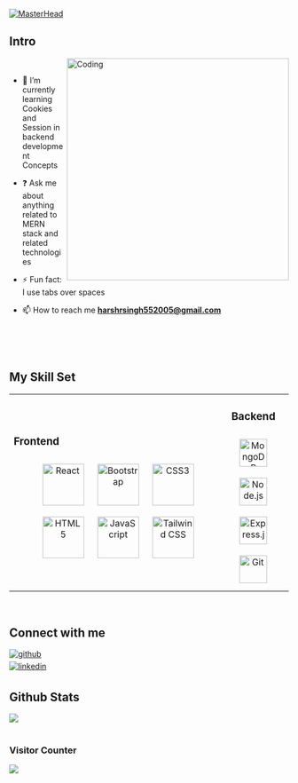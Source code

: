 
   [![MasterHead](https://www.synergisticit.com/wp-content/uploads/2021/10/Jacksonville-Banner-mern-stack-training.jpg)](https://harshsinghmumbai.io)
 
## Intro  
 <img align="right" alt="Coding" width="400" src="https://cdn.dribbble.com/users/730703/screenshots/6581243/avento.gif">
<br/>

 - 🌱 I’m currently learning Cookies and Session in 
     backend development Concepts   

- ❓ Ask me about anything related to MERN stack and
     related technologies  
  
- ⚡ Fun fact: I use tabs over spaces  

- 📫 How to reach me **harshrsingh552005@gmail.com**

<br/>  

<br/>
<br/>

## My Skill Set  
<table><tr><td valign="left" width="100%">
  
 ### Frontend  
<div align="center">  
<a href="https://reactjs.org/" target="_blank"><img style="margin: 10px" src="https://profilinator.rishav.dev/skills-assets/react-original-wordmark.svg" alt="React" height="75" /></a>  
<a href="https://getbootstrap.com/docs/3.4/javascript/" target="_blank"><img style="margin: 10px" src="https://profilinator.rishav.dev/skills-assets/bootstrap-plain.svg" alt="Bootstrap" height="75" /></a>  
<a href="https://www.w3schools.com/css/" target="_blank"><img style="margin: 10px" src="https://profilinator.rishav.dev/skills-assets/css3-original-wordmark.svg" alt="CSS3" height="75" /></a>  
<a href="https://en.wikipedia.org/wiki/HTML5" target="_blank"><img style="margin: 10px" src="https://profilinator.rishav.dev/skills-assets/html5-original-wordmark.svg" alt="HTML5" height="75" /></a>  
<a href="https://www.javascript.com/" target="_blank"><img style="margin: 10px" src="https://profilinator.rishav.dev/skills-assets/javascript-original.svg" alt="JavaScript" height="75" /></a>  
<a href="https://www.tailwindcss.com/" target="_blank"><img style="margin: 10px" src="https://profilinator.rishav.dev/skills-assets/tailwindcss.svg" alt="Tailwind CSS" height="75" /></a>  
</div>

</td><td valign="top" width="23%">

### Backend  
<div align="center">  
<a href="https://www.mongodb.com/" target="_blank"><img style="margin: 10px" src="https://profilinator.rishav.dev/skills-assets/mongodb-original-wordmark.svg" alt="MongoDB" height="50" /></a>  
<a href="https://nodejs.org/" target="_blank"><img style="margin: 10px" src="https://profilinator.rishav.dev/skills-assets/nodejs-original-wordmark.svg" alt="Node.js" height="50" /></a>  
<a href="https://expressjs.com/" target="_blank"><img style="margin: 10px" src="https://profilinator.rishav.dev/skills-assets/express-original-wordmark.svg" alt="Express.js" height="50" /></a>  
<a href="https://github.com/" target="_blank"><img style="margin: 10px" src="https://profilinator.rishav.dev/skills-assets/git-scm-icon.svg" alt="Git" height="50" /></a>  
</div>

</td><td valign="left" width="40%">



</td></tr></table>  

<br/>  


## Connect with me  
<div align="left">
<a href="https://github.com/harshsinghmumbai" target="_blank">
<img src=https://img.shields.io/badge/github-%2324292e.svg?&style=for-the-badge&logo=github&logoColor=white alt=github style="margin-bottom: 5px;" />
</a>
  <br/>  
  
<a href="https://linkedin.com/in/harshsinghmumbai" target="_blank">
<img src=https://img.shields.io/badge/linkedin-%231E77B5.svg?&style=for-the-badge&logo=linkedin&logoColor=white alt=linkedin style="margin-bottom: 5px;" />
</a>  
</div>  

## Github Stats  
 <div align="left"><img src="https://github-readme-stats.vercel.app/api/top-langs/?username=harshsinghmumbai&hide_border=true&layout=compact" align="center" /></div>  

<br/>  

### Visitor Counter  
<div align="left">
<img src="https://komarev.com/ghpvc/?username=harshsinghmumbai&&style=flat-square" align="center" />
</div>  

